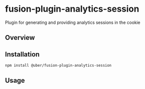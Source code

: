 # fusion-plugin-analytics-session

Plugin for generating and providing analytics sessions in the cookie

## Overview
## Installation

```
npm install @uber/fusion-plugin-analytics-session
```

## Usage
